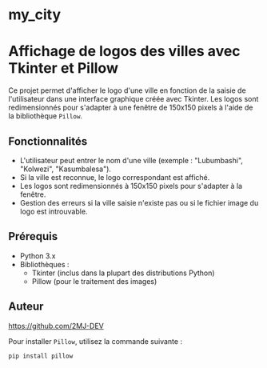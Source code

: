 # my_city

# Affichage de logos des villes avec Tkinter et Pillow

Ce projet permet d'afficher le logo d'une ville en fonction de la saisie de l'utilisateur dans une interface graphique créée avec Tkinter. Les logos sont redimensionnés pour s'adapter à une fenêtre de 150x150 pixels à l'aide de la bibliothèque `Pillow`.

## Fonctionnalités

- L'utilisateur peut entrer le nom d'une ville (exemple : "Lubumbashi", "Kolwezi", "Kasumbalesa").
- Si la ville est reconnue, le logo correspondant est affiché.
- Les logos sont redimensionnés à 150x150 pixels pour s'adapter à la fenêtre.
- Gestion des erreurs si la ville saisie n'existe pas ou si le fichier image du logo est introuvable.

## Prérequis

- Python 3.x
- Bibliothèques :
  - Tkinter (inclus dans la plupart des distributions Python)
  - Pillow (pour le traitement des images)
## Auteur

https://github.com/2MJ-DEV

Pour installer `Pillow`, utilisez la commande suivante :

```bash
pip install pillow
